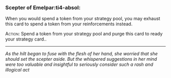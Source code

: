 ### **Scepter of Emelpar**:ti4-absol:

When you would spend a token from your strategy pool, you may exhaust this card to spend a token from your reinforcements instead.

<span style="font-variant:small-caps;">Action</span>: Spend a token from your strategy pool and purge this card to ready your strategy card..

---

*As the hilt began to fuse with the flesh of her hand, she worried that she should set the scepter aside. 
But the whispered suggestions in her mind were too valuable and insightful to seriously consider such a rash and illogical act*
